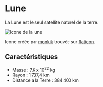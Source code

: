 # Lune

La Lune est le seul satellite naturel de la terre.

![Icone de la lune](lune.png)

Icone créée par [monkik](https://www.flaticon.com/authors/monkik) trouvée sur [flaticon](https://www.flaticon.com/).

## Caractéristiques

- Masse : 7.6 x 10<sup>22</sup> kg
- Rayon : 1 737,4 km
- Distance a la Terre :  384 400 km



